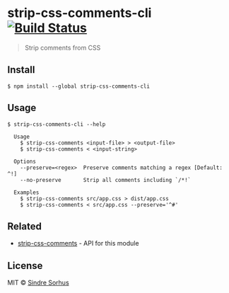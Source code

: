 # strip-css-comments-cli [![Build Status](https://travis-ci.org/sindresorhus/strip-css-comments-cli.svg?branch=master)](https://travis-ci.org/sindresorhus/strip-css-comments-cli)

> Strip comments from CSS


## Install

```
$ npm install --global strip-css-comments-cli
```


## Usage

```
$ strip-css-comments-cli --help

  Usage
    $ strip-css-comments <input-file> > <output-file>
    $ strip-css-comments < <input-string>

  Options
    --preserve=<regex>  Preserve comments matching a regex [Default: ^!]
    --no-preserve       Strip all comments including `/*!`

  Examples
    $ strip-css-comments src/app.css > dist/app.css
    $ strip-css-comments < src/app.css --preserve='^#'
```


## Related

- [strip-css-comments](https://github.com/sindresorhus/strip-css-comments) - API for this module


## License

MIT © [Sindre Sorhus](http://sindresorhus.com)
